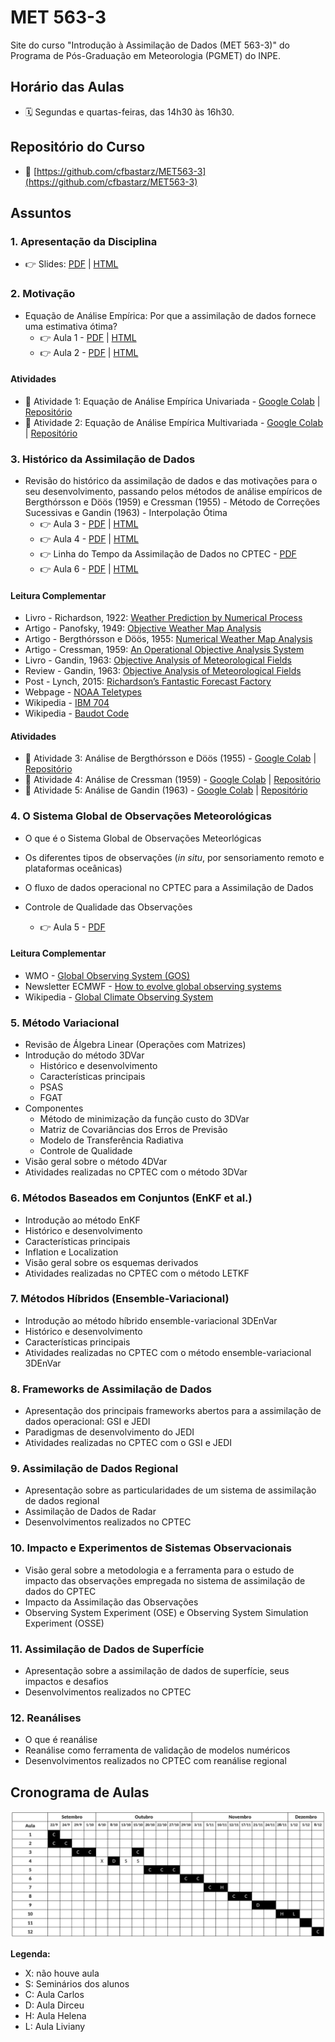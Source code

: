 # MET 563-3

Site do curso "Introdução à Assimilação de Dados (MET 563-3)" do Programa de Pós-Graduação em Meteorologia (PGMET) do INPE.

## Horário das Aulas

* 🗓️ Segundas e quartas-feiras, das 14h30 às 16h30.

## Repositório do Curso

* 🐙 [https://github.com/cfbastarz/MET563-3](https://github.com/cfbastarz/MET563-3)

## Assuntos

### 1. Apresentação da Disciplina

* &#128073; Slides: [PDF](https://cfbastarz.github.io/MET563-3/Aula1_IntroAssimDados.pdf) | [HTML](https://cfbastarz.github.io/MET563-3/Aula1_IntroAssimDados.html)

### 2. Motivação

* Equação de Análise Empírica: Por que a assimilação de dados fornece uma estimativa ótima? 
    * &#128073; Aula 1 - [PDF](https://cfbastarz.github.io/MET563-3/Aula1_IntroAssimDados-AnlEmpiricaUni.pdf) | [HTML](https://cfbastarz.github.io/MET563-3/Aula1_IntroAssimDados-AnlEmpiricaUni.html)
    * &#128073; Aula 2 - [PDF](https://cfbastarz.github.io/MET563-3/Aula1_IntroAssimDados-AnlEmpiricaMulti.pdf) | [HTML](https://cfbastarz.github.io/MET563-3/Aula1_IntroAssimDados-AnlEmpiricaMulti.html)

#### Atividades

* 🎲 Atividade 1: Equação de Análise Empírica Univariada - [Google Colab](https://colab.research.google.com/github/cfbastarz/MET563-3/blob/main/atividade_01_equacao_de_analise_empirica.ipynb) | [Repositório](https://github.com/cfbastarz/MET563-3/blob/main/atividade_01_equacao_de_analise_empirica.ipynb)
* 🎲 Atividade 2: Equação de Análise Empírica Multivariada - [Google Colab](https://colab.research.google.com/github/cfbastarz/MET563-3/blob/main/atividade_02_equacao_de_analise_empirica_multi.ipynb) | [Repositório](https://github.com/cfbastarz/MET563-3/blob/main/atividade_02_equacao_de_analise_empirica.ipynb)

### 3. Histórico da Assimilação de Dados

* Revisão do histórico da assimilação de dados e das motivações para o seu desenvolvimento, passando pelos métodos de análise empíricos de Bergthórsson e Döös (1959) e Cressman (1955) - Método de Correções Sucessivas e Gandin (1963) - Interpolação Ótima
    * &#128073; Aula 3 - [PDF](https://cfbastarz.github.io/MET563-3/Aula2_IntroAssimDados-Historico.pdf) | [HTML](https://cfbastarz.github.io/MET563-3/Aula2_IntroAssimDados-Historico.html)
    * &#128073; Aula 4 - [PDF](https://cfbastarz.github.io/MET563-3/Aula2_IntroAssimDados-Historico-Cressman.pdf) | [HTML](https://cfbastarz.github.io/MET563-3/Aula2_IntroAssimDados-Historico-Cressman.html)
    * &#128073; Linha do Tempo da Assimilação de Dados no CPTEC - [PDF](https://cfbastarz.github.io/MET563-3/figs/linha_do_tempo_gad-2024-v3.pdf)
    * &#128073; Aula 6 - [PDF](https://cfbastarz.github.io/MET563-3/Aula2_IntroAssimDados-Historico-Gandin.pdf) | [HTML](https://cfbastarz.github.io/MET563-3/Aula2_IntroAssimDados-Historico-Gandin.html)

#### Leitura Complementar

* Livro - Richardson, 1922: [Weather Prediction by Numerical Process](https://x.gd/4ccVg)
* Artigo - Panofsky, 1949: [Objective Weather Map Analysis](https://x.gd/sBmUk)
* Artigo - Bergthórsson e Döös, 1955: [Numerical Weather Map Analysis](https://x.gd/qmxVS)
* Artigo - Cressman, 1959: [An Operational Objective Analysis System](https://x.gd/DkMuD)
* Livro - Gandin, 1963: [Objective Analysis of Meteorological Fields](https://x.gd/68xV7)
* Review - Gandin, 1963: [Objective Analysis of Meteorological Fields](https://x.gd/TKtbo)
* Post - Lynch, 2015: [Richardson’s Fantastic Forecast Factory](https://x.gd/TWX3t)
* Webpage - [NOAA Teletypes](https://www.circuitousroot.com/artifice/telegraphy/tty/gallery/noaa/index.html)
* Wikipedia - [IBM 704](https://en.wikipedia.org/wiki/IBM_704)
* Wikipedia - [Baudot Code](https://en.wikipedia.org/wiki/Baudot_code)

#### Atividades

* 🎲 Atividade 3: Análise de Bergthórsson e Döös (1955) - [Google Colab](https://colab.research.google.com/github/cfbastarz/MET563-3/blob/main/atividade_03_analise_bd1955_1d2d.ipynb) | [Repositório](https://github.com/cfbastarz/MET563-3/blob/main/atividade_03_analise_bd1955_1d2d.ipynb)
* 🎲 Atividade 4: Análise de Cressman (1959) - [Google Colab](https://colab.research.google.com/github/cfbastarz/MET563-3/blob/main/atividade_04_analise_cressman1959_1d2d.ipynb) | [Repositório](https://github.com/cfbastarz/MET563-3/blob/main/atividade_04_analise_cressman1959_1d2d.ipynb)
* 🎲 Atividade 5: Análise de Gandin (1963) - [Google Colab](https://colab.research.google.com/github/cfbastarz/MET563-3/blob/main/atividade_05_analise_gandin1963_1d2d.ipynb) | [Repositório](https://github.com/cfbastarz/MET563-3/blob/main/atividade_04_analise_gandin1963_1d2d.ipynb)


### 4. O Sistema Global de Observações Meteorológicas

* O que é o Sistema Global de Observações Meteorlógicas
* Os diferentes tipos de observações (_in situ_, por sensoriamento remoto e plataformas oceânicas) 
* O fluxo de dados operacional no CPTEC para a Assimilação de Dados
* Controle de Qualidade das Observações

  * &#128073; Aula 5 - [PDF]()

#### Leitura Complementar

* WMO - [Global Observing System (GOS)](https://x.gd/cAeQP)
* Newsletter ECMWF - [How to evolve global observing systems](https://x.gd/tat27)
* Wikipedia - [Global Climate Observing System](https://x.gd/hDtcP)

### 5. Método Variacional

* Revisão de Álgebra Linear (Operações com Matrizes)
* Introdução do método 3DVar
    * Histórico e desenvolvimento 
    * Características principais 
    * PSAS
    * FGAT
* Componentes 
    * Método de minimização da função custo do 3DVar
    * Matriz de Covariâncias dos Erros de Previsão
    * Modelo de Transferência Radiativa
    * Controle de Qualidade
* Visão geral sobre o método 4DVar
* Atividades realizadas no CPTEC com o método 3DVar

###  6. Métodos Baseados em Conjuntos (EnKF et al.)

* Introdução ao método EnKF
* Histórico e desenvolvimento
* Características principais 
* Inflation e Localization
* Visão geral sobre os esquemas derivados
* Atividades realizadas no CPTEC com o método LETKF

### 7. Métodos Híbridos (Ensemble-Variacional)

* Introdução ao método híbrido ensemble-variacional 3DEnVar
* Histórico e desenvolvimento
* Características principais
* Atividades realizadas no CPTEC com o método ensemble-variacional 3DEnVar

### 8. Frameworks de Assimilação de Dados

* Apresentação dos principais frameworks abertos para a assimilação de dados operacional: GSI e JEDI
* Paradigmas de desenvolvimento do JEDI 
* Atividades realizadas no CPTEC com o GSI e JEDI

### 9. Assimilação de Dados Regional

* Apresentação sobre as particularidades de um sistema de assimilação de dados regional
* Assimilação de Dados de Radar
* Desenvolvimentos realizados no CPTEC

### 10. Impacto e Experimentos de Sistemas Observacionais

* Visão geral sobre a metodologia e a ferramenta para o estudo de impacto das observações empregada no sistema de assimilação de dados do CPTEC
* Impacto da Assimilação das Observações
* Observing System Experiment (OSE) e Observing System Simulation Experiment (OSSE)

### 11. Assimilação de Dados de Superfície

* Apresentação sobre a assimilação de dados de superfície, seus impactos e desafios
* Desenvolvimentos realizados no CPTEC

### 12. Reanálises

* O que é reanálise
* Reanálise como ferramenta de validação de modelos numéricos
* Desenvolvimentos realizados no CPTEC com reanálise regional

## Cronograma de Aulas

![Cronograma de Aulas](./img/cronograma.png)

**Legenda:**

* X: não houve aula
* S: Seminários dos alunos
* C: Aula Carlos
* D: Aula Dirceu
* H: Aula Helena
* L: Aula Liviany
